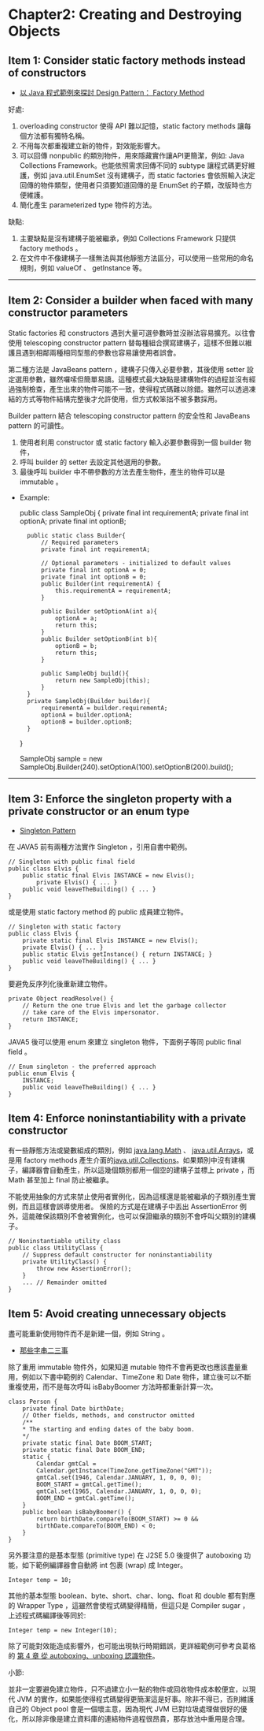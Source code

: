 # Chapter2: Creating and Destroying Objects #

## Item 1: Consider static factory methods instead of constructors ##

- [以 Java 程式範例來探討 Design Pattern： Factory Method](http://www.dotspace.idv.tw/Jyemii/patternscolumn/articles/FactoryMethodForJava.htm)

好處:

1. overloading constructor 使得 API 難以記憶，static factory methods 讓每個方法都有獨特名稱。
2. 不用每次都重複建立新的物件，對效能影響大。
3. 可以回傳 nonpublic 的類別物件，用來隱藏實作讓API更簡潔，例如: Java Collections Framework。也能依照需求回傳不同的 subtype  讓程式碼更好維護，例如 java.util.EnumSet 沒有建構子，而 static factories 會依照輸入決定回傳的物件類型，使用者只須要知道回傳的是 EnumSet 的子類，改版時也方便維護。
4. 簡化產生 parameterized type 物件的方法。

缺點:

1. 主要缺點是沒有建構子能被繼承，例如 Collections Framework 只提供 factory methods 。
2. 在文件中不像建構子一樣無法與其他靜態方法區分，可以使用一些常用的命名規則，例如 valueOf 、 getInstance 等。

--------
## Item 2: Consider a builder when faced with many constructor parameters ##

Static factories 和 constructors 遇到大量可選參數時並沒辦法容易擴充。以往會使用 telescoping constructor pattern 替每種組合撰寫建構子，這樣不但難以維護且遇到相鄰兩種相同型態的參數也容易讓使用者誤會。

第二種方法是 JavaBeans pattern ，建構子只傳入必要參數，其後使用 setter 設定選用參數，雖然囉嗦但簡單易讀。這種模式最大缺點是建構物件的過程並沒有經過強制檢查，產生出來的物件可能不一致，使得程式碼難以除錯。雖然可以透過凍結的方式等物件結構完整後才允許使用，但方式較笨拙不被多數採用。

Builder pattern 結合 telescoping constructor pattern 的安全性和 JavaBeans pattern 的可讀性。

1. 使用者利用 constructor 或 static factory 輸入必要參數得到一個 builder 物件，
2. 呼叫 builder 的 setter 去設定其他選用的參數。
3. 最後呼叫 builder 中不帶參數的方法去產生物件，產生的物件可以是 immutable 。

- Example:

    public class SampleObj {
        private final int requirementA;
        private final int optionA;
        private final int optionB;

        public static class Builder{
            // Required parameters
            private final int requirementA;
            
            // Optional parameters - initialized to default values
            private final int optionA = 0;
            private final int optionB = 0;
            public Builder(int requirementA) {
                this.requirementA = requirementA;
            }

            public Builder setOptionA(int a){
                optionA = a;
                return this;
            }
            public Builder setOptionB(int b){
                optionB = b;
                return this;
            }
            
            public SampleObj build(){
                return new SampleObj(this);
            }
        }
        private SampleObj(Builder builder){
            requirementA = builder.requirementA;
            optionA = builder.optionA;
            optionB = builder.optionB;
        }
    }


    SampleObj sample = new SampleObj.Builder(240).setOptionA(100).setOptionB(200).build();

--------
## Item 3: Enforce the singleton property with a private constructor or an enum type ##

- [Singleton Pattern](http://openhome.cc/Gossip/DesignPattern/SingletonPattern.htm)

在 JAVA5 前有兩種方法實作 Singleton ，引用自書中範例。

    // Singleton with public final field
    public class Elvis {
        public static final Elvis INSTANCE = new Elvis();
            private Elvis() { ... }
        public void leaveTheBuilding() { ... }
    }

或是使用 static factory method 的 public 成員建立物件。

    // Singleton with static factory
    public class Elvis {
        private static final Elvis INSTANCE = new Elvis();
        private Elvis() { ... }
        public static Elvis getInstance() { return INSTANCE; }
        public void leaveTheBuilding() { ... }
    }

要避免反序列化後重新建立物件。

    private Object readResolve() {
        // Return the one true Elvis and let the garbage collector
        // take care of the Elvis impersonator.
        return INSTANCE;
    }

JAVA5 後可以使用 enum 來建立 singleton 物件，下面例子等同 public final field 。

    // Enum singleton - the preferred approach
    public enum Elvis {
        INSTANCE;
        public void leaveTheBuilding() { ... }
    }

## Item 4: Enforce noninstantiability with a private constructor ##

有一些靜態方法或變數組成的類別，例如 [java.lang.Math](https://docs.oracle.com/javase/8/docs/api/java/lang/Math.html) 、 [java.util.Arrays](https://docs.oracle.com/javase/8/docs/api/java/util/Arrays.html)，或是用 factory methods 產生介面的[java.util.Collections](https://docs.oracle.com/javase/8/docs/api/java/util/Collections.html)。如果類別中沒有建構子，編譯器會自動產生，所以這幾個類別都用一個空的建構子並標上 private ，而 Math 甚至加上 final 防止被繼承。

不能使用抽象的方式來禁止使用者實例化，因為這樣還是能被繼承的子類別產生實例，而且這樣會誤導使用者。
保險的方式是在建構子中丟出 AssertionError 例外，這能確保該類別不會被實例化，也可以保證繼承的類別不會呼叫父類別的建構子。

    // Noninstantiable utility class
    public class UtilityClass {
        // Suppress default constructor for noninstantiability
        private UtilityClass() {
            throw new AssertionError();
        }
        ... // Remainder omitted
    }

## Item 5: Avoid creating unnecessary objects ##

盡可能重新使用物件而不是新建一個，例如 String 。

- [那些字串二三事](http://openhome.cc/Gossip/JavaEssence/String.htm)

除了重用 immutable 物件外，如果知道 mutable 物件不會再更改也應該盡量重用，例如以下書中範例的 Calendar、TimeZone 和 Date 物件，建立後可以不斷重複使用，而不是每次呼叫 isBabyBoomer 方法時都重新計算一次。

    class Person {
        private final Date birthDate;
        // Other fields, methods, and constructor omitted
        /**
        * The starting and ending dates of the baby boom.
        */
        private static final Date BOOM_START;
        private static final Date BOOM_END;
        static {
            Calendar gmtCal =
            Calendar.getInstance(TimeZone.getTimeZone("GMT"));
            gmtCal.set(1946, Calendar.JANUARY, 1, 0, 0, 0);
            BOOM_START = gmtCal.getTime();
            gmtCal.set(1965, Calendar.JANUARY, 1, 0, 0, 0);
            BOOM_END = gmtCal.getTime();
        }
        public boolean isBabyBoomer() {
            return birthDate.compareTo(BOOM_START) >= 0 &&
            birthDate.compareTo(BOOM_END) < 0;
        }
    }

另外要注意的是基本型態 (primitive type) 在 J2SE 5.0 後提供了 autoboxing 功能，如下範例編譯器會自動將 int 包裹 (wrap) 成 Integer。

    Integer temp = 10;

其他的基本型態 boolean、byte、short、char、long、float 和 double 都有對應的 Wrapper Type ，這雖然會使程式碼變得精簡，但這只是 Compiler sugar ，上述程式碼編譯後等同於:

    Integer temp = new Integer(10);

除了可能對效能造成影響外，也可能出現執行時期錯誤，更詳細範例可參考良葛格的 [第 4 章 從 autoboxing、unboxing 認識物件](https://github.com/JustinSDK/JavaSE6Tutorial/blob/master/docs/CH04.md)。

小節:

並非一定要避免建立物件，只不過建立小一點的物件或回收物件成本較便宜，以現代 JVM 的實作，如果能使得程式碼變得更簡潔這是好事。除非不得已，否則維護自己的 Object pool 會是一個壞主意，因為現代 JVM 已對垃圾處理做很好的優化，所以除非像是建立資料庫的連結物件過程很昂貴，那存放池中重用是合理。